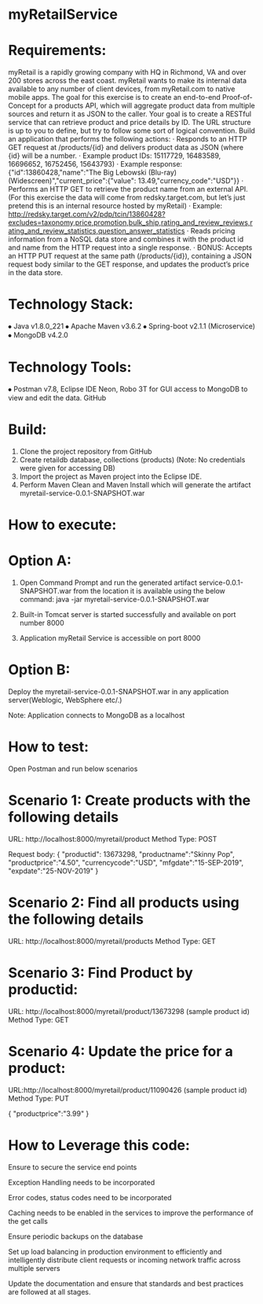 # myRetailService
# Requirements:
myRetail is a rapidly growing company with HQ in Richmond, VA and over 200 stores across the east coast. myRetail wants to make its internal data available to any number of client devices, from myRetail.com to native mobile apps. 
The goal for this exercise is to create an end-to-end Proof-of-Concept for a products API, which will aggregate product data from multiple sources and return it as JSON to the caller. 
Your goal is to create a RESTful service that can retrieve product and price details by ID. The URL structure is up to you to define, but try to follow some sort of logical convention. 
Build an application that performs the following actions: 
· Responds to an HTTP GET request at /products/{id} and delivers product data as JSON (where {id} will be a number. 
· Example product IDs: 15117729, 16483589, 16696652, 16752456, 15643793) 
· Example response: {"id":13860428,"name":"The Big Lebowski (Blu-ray) (Widescreen)","current_price":{"value": 13.49,"currency_code":"USD"}} 
· Performs an HTTP GET to retrieve the product name from an external API. (For this exercise the data will come from redsky.target.com, but let’s just pretend this is an internal resource hosted by myRetail) 
· Example: http://redsky.target.com/v2/pdp/tcin/13860428?excludes=taxonomy,price,promotion,bulk_ship,rating_and_review_reviews,rating_and_review_statistics,question_answer_statistics 
· Reads pricing information from a NoSQL data store and combines it with the product id and name from the HTTP request into a single response. 
· BONUS: Accepts an HTTP PUT request at the same path (/products/{id}), containing a JSON request body similar to the GET response, and updates the product’s price in the data store. 


# Technology Stack:
⦁	Java v1.8.0_221
⦁	Apache Maven v3.6.2
⦁	Spring-boot v2.1.1 (Microservice)
⦁	MongoDB v4.2.0
# Technology Tools:
⦁	Postman v7.8, Eclipse IDE Neon, Robo 3T for GUI access to MongoDB to view and edit the data. GitHub

# Build:

1.	Clone the project repository from GitHub 
2.	Create retaildb database, collections (products) (Note: No credentials were given for accessing DB)
3.	Import the project as Maven project into the Eclipse IDE.
4.	Perform Maven Clean and Maven Install which will generate the artifact myretail-service-0.0.1-SNAPSHOT.war

# How to execute:
# Option A:
1.	Open Command Prompt and run the generated artifact service-0.0.1-SNAPSHOT.war from the location it is available using the below command:
java -jar myretail-service-0.0.1-SNAPSHOT.war

2.	Built-in Tomcat server is started successfully and available on port number 8000
3.	Application myRetail Service is accessible on port 8000

# Option B:
Deploy the myretail-service-0.0.1-SNAPSHOT.war in any application server(Weblogic, WebSphere etc/.)

Note: Application connects to MongoDB as a localhost

# How to test:

Open Postman and run below scenarios

# Scenario 1: Create products with the following details
URL:  http://localhost:8000/myretail/product
Method Type: POST

Request body: {
"productid": 13673298,
"productname":"Skinny Pop",
"productprice":"4.50",
"currencycode":"USD",
"mfgdate":"15-SEP-2019",
"expdate":"25-NOV-2019"
}

# Scenario 2: Find all products using the following details
URL: http://localhost:8000/myretail/products
Method Type: GET

# Scenario 3: Find Product by productid:
URL: http://localhost:8000/myretail/product/13673298 (sample product id)
Method Type: GET

# Scenario 4: Update the price for a product:
URL:http://localhost:8000/myretail/product/11090426 (sample product id)
Method Type: PUT

{
"productprice":"3.99"
}


# How to Leverage this code:
Ensure to secure the service end points

Exception Handling  needs to be incorporated

Error codes, status codes need to be incorporated

Caching needs to be enabled in the services to improve the performance of the get calls 

Ensure periodic backups on the database

Set up load balancing in production environment to efficiently and intelligently distribute client requests or incoming network traffic across multiple servers

Update the documentation and ensure that standards and best practices are followed at all stages.

